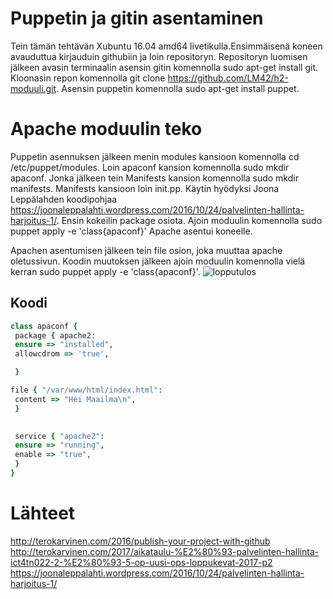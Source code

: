 # Puppetin ja gitin asentaminen

Tein tämän tehtävän Xubuntu 16.04 amd64 livetikulla.Ensimmäisenä koneen avauduttua kirjauduin githubiin ja loin repositoryn. Repositoryn luomisen jälkeen 
 avasin terminaalin asensin gitin  komennolla sudo apt-get install git. Kloonasin repon komennolla git clone https://github.com/LM42/h2-moduuli.git. 
Asensin puppetin komennolla sudo apt-get install puppet. 


# Apache moduulin teko
Puppetin  asennuksen jälkeen menin modules kansioon komennolla cd /etc/puppet/modules. Loin apaconf kansion komennolla
sudo mkdir apaconf. Jonka jälkeen tein Manifests kansion komennolla sudo mkdir manifests. Manifests kansioon loin init.pp. Käytin hyödyksi Joona Leppälahden koodipohjaa 
https://joonaleppalahti.wordpress.com/2016/10/24/palvelinten-hallinta-harjoitus-1/. Ensin kokeilin package osiota. Ajoin moduulin komennolla sudo puppet apply -e  'class{apaconf}'
Apache asentui koneelle. 

Apachen asentumisen jälkeen tein file osion, joka muuttaa apache oletussivun. Koodin muutoksen jälkeen ajoin moduulin komennolla vielä kerran sudo puppet apply -e 'class{apaconf}'.
![lopputulos](https://cloud.githubusercontent.com/assets/26084772/24906618/f7ca7820-1ea7-11e7-9c3e-874dfa72e225.png)

## Koodi
``` ruby
class apaconf {
 package { apache2:
 ensure => "installed",
 allowcdrom => 'true',

 }

file { "/var/www/html/index.html":
 content => "Hei Maailma\n",
 }
 

 service { "apache2":
 ensure => "running",
 enable => "true",
 }
}
```
# Lähteet
        
http://terokarvinen.com/2016/publish-your-project-with-github
http://terokarvinen.com/2017/aikataulu-%E2%80%93-palvelinten-hallinta-ict4tn022-2-%E2%80%93-5-op-uusi-ops-loppukevat-2017-p2
https://joonaleppalahti.wordpress.com/2016/10/24/palvelinten-hallinta-harjoitus-1/
